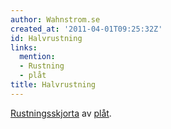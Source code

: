 ```yaml
---
author: Wahnstrom.se
created_at: '2011-04-01T09:25:32Z'
id: Halvrustning
links:
  mention:
  - Rustning
  - plåt
title: Halvrustning
---
```


[Rustningsskjorta] av [plåt].

  [Rustningsskjorta]: Rustning
  [plåt]: plåt
